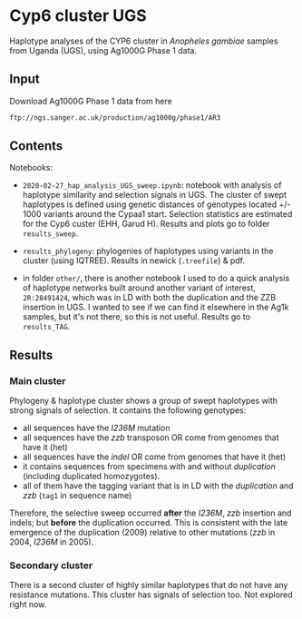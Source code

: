 # Cyp6 cluster UGS

Haplotype analyses of the CYP6 cluster in *Anopheles gambiae* samples from Uganda (UGS), using Ag1000G Phase 1 data.

## Input

Download Ag1000G Phase 1 data from here

```bash
ftp://ngs.sanger.ac.uk/production/ag1000g/phase1/AR3
```

## Contents

Notebooks:

* `2020-02-27_hap_analysis_UGS_sweep.ipynb`: notebook with analysis of haplotype similarity and selection signals in UGS. The cluster of swept haplotypes is defined using genetic distances of genotypes located +/- 1000 variants around the Cypaa1 start. Selection statistics are estimated for the Cyp6 custer (EHH, Garud H). Results and plots go to folder `results_sweep`.

* `results_phylogeny`: phylogenies of haplotypes using variants in the cluster (using IQTREE). Results in newick (`.treefile`) & pdf.

* in folder `other/`, there is another notebook I used to do a quick analysis of haplotype networks built around another variant of interest, `2R:28491424`, which was in LD with both the duplication and the ZZB insertion in UGS. I wanted to see if we can find it elsewhere in the Ag1k samples, but it's not there, so this is not useful. Results go to `results_TAG`.

## Results

### Main cluster

Phylogeny & haplotype cluster shows a group of swept haplotypes with strong signals of selection. It contains the following genotypes:

* all sequences have the *I236M* mutation
* all sequences have the *zzb* transposon OR come from genomes that have it (het)
* all sequences have the *indel* OR come from genomes that have it (het)
* it contains sequences from specimens with and without *duplication* (including duplicated homozygotes).
* all of them have the tagging variant that is in LD with the *duplication* and *zzb* (`tag1` in sequence name)

Therefore, the selective sweep occurred **after** the *I236M*, *zzb* insertion and indels; but **before** the duplication occurred. This is consistent with the late emergence of the duplication (2009) relative to other mutations (*zzb* in 2004, *I236M* in 2005).

### Secondary cluster

There is a second cluster of highly similar haplotypes that do not have any resistance mutations. This cluster has signals of selection too. Not explored right now.
